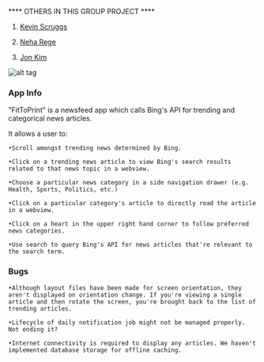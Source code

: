 **** OTHERS IN THIS GROUP PROJECT ****

1.  <a href="https://github.com/krock5746">Kevin Scruggs</a>

2.  <a href="https://github.com/NehaRege">Neha Rege</a>

3.  <a href="https://github.com/jkim24">Jon Kim</a>


![alt tag](https://cloud.githubusercontent.com/assets/4394910/17466917/0a6e2352-5ccd-11e6-8f9d-a19af9724396.gif)



<h3>App Info</h3>

"FitToPrint" is a newsfeed app which calls Bing's API for trending and categorical news articles.



It allows a user to:

	•Scroll amongst trending news determined by Bing.

	•Click on a trending news article to view Bing's search results related to that news topic in a webview.

	•Choose a particular news category in a side navigation drawer (e.g. Health, Sports, Politics, etc.)

	•Click on a particular category's article to directly read the article in a webview.

	•Click on a heart in the upper right hand corner to follow preferred news categories.

	•Use search to query Bing's API for news articles that're relevant to the search term.


<h3>Bugs</h3>

	•Although layout files have been made for screen orientation, they aren't displayed on orientation change. If you're viewing a single article and then rotate the screen, you're brought back to the list of trending articles.
	
	•Lifecycle of daily notification job might not be managed properly. Not ending it?

	•Internet connectivity is required to display any articles. We haven't implemented database storage for offline caching. 
	




